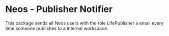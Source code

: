 # Neos - Publisher Notifier

This package sends all Neos users with the role LifePublisher a email every time someone publishes to a internal workspace.
